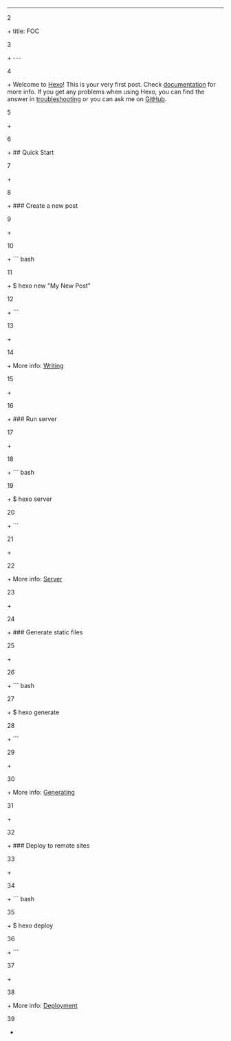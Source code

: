 ---

2

+ title: FOC

3

+ ---

4

+ Welcome to [Hexo](https://hexo.io/)! This is your very first post. Check [documentation](https://hexo.io/docs/) for more info. If you get any problems when using Hexo, you can find the answer in [troubleshooting](https://hexo.io/docs/troubleshooting.html) or you can ask me on [GitHub](https://github.com/hexojs/hexo/issues).

5

+   

6

+ ## Quick Start

7

+   

8

+ ### Create a new post

9

+   

10

+ ``` bash

11

+ $ hexo new "My New Post"

12

+ ```

13

+   

14

+ More info: [Writing](https://hexo.io/docs/writing.html)

15

+   

16

+ ### Run server

17

+   

18

+ ``` bash

19

+ $ hexo server

20

+ ```

21

+   

22

+ More info: [Server](https://hexo.io/docs/server.html)

23

+   

24

+ ### Generate static files

25

+   

26

+ ``` bash

27

+ $ hexo generate

28

+ ```

29

+   

30

+ More info: [Generating](https://hexo.io/docs/generating.html)

31

+   

32

+ ### Deploy to remote sites

33

+   

34

+ ``` bash

35

+ $ hexo deploy

36

+ ```

37

+   

38

+ More info: [Deployment](https://hexo.io/docs/one-command-deployment.html)

39

+
